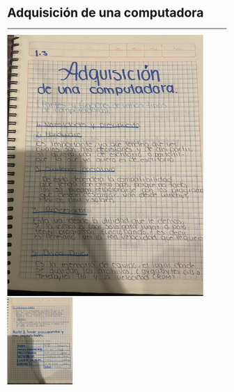 # Adquisición de una computadora

----

<img src="imagenes/4.jpg" height="600">
<img src="imagenes/4 (2).jpg" height="200">
